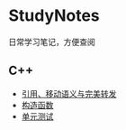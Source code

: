 # StudyNotes
日常学习笔记，方便查阅

## C++
 - [引用、移动语义与完美转发](引用、移动语义与完美转发.md)
 - [构造函数](构造函数.md)
 - [单元测试](单元测试.md)
